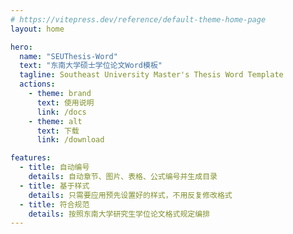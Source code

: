 ```yaml
---
# https://vitepress.dev/reference/default-theme-home-page
layout: home

hero:
  name: "SEUThesis-Word"
  text: "东南大学硕士学位论文Word模板"
  tagline: Southeast University Master's Thesis Word Template
  actions:
    - theme: brand
      text: 使用说明
      link: /docs
    - theme: alt
      text: 下载
      link: /download

features:
  - title: 自动编号
    details: 自动章节、图片、表格、公式编号并生成目录
  - title: 基于样式
    details: 只需要应用预先设置好的样式，不用反复修改格式
  - title: 符合规范
    details: 按照东南大学研究生学位论文格式规定编排
---
```


